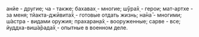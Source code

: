анйе - другие; ча - также; бахавах̣ - многие; ш́ӯра̄х̣ - герои; мат-артхе - за меня; тйакта-джӣвита̄х̣ - готовые отдать жизнь; на̄на̄ - многими; ш́астра - видами оружия; прахаран̣а̄х̣ - вооруженные; сарве - все; йуддха-виш́а̄рада̄х̣ - опытные в военном деле.
